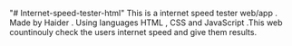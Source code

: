 "# Internet-speed-tester-html" 
     This is a internet speed tester web/app . Made by Haider . Using languages HTML , CSS and JavaScript .This web countinouly check the users internet speed and give them results.